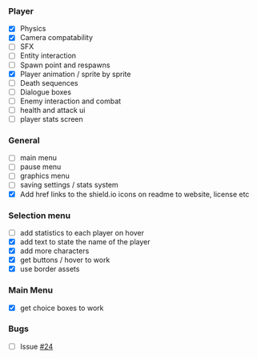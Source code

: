 ### Player
 - [x] Physics
 - [x] Camera compatability
 - [ ] SFX
 - [ ] Entity interaction
 - [ ] Spawn point and respawns
 - [x] Player animation / sprite by sprite
 - [ ] Death sequences
 - [ ] Dialogue boxes
 - [ ] Enemy interaction and combat
 - [ ] health and attack ui
 - [ ] player stats screen
### General
- [ ] main menu
- [ ] pause menu
- [ ] graphics menu 
- [ ] saving settings / stats system
- [x] Add href links to the shield.io icons on readme to website, license etc
### Selection menu
- [ ] add statistics to each player on hover
- [x] add text to state the name of the player
- [x] add more characters
- [x] get buttons / hover to work
- [x] use border assets
### Main Menu
- [x] get choice boxes to work
### Bugs
- [ ] Issue [#24](https://github.com/JoshuaDRose/Odyssey/issues/24)
